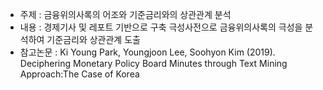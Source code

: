 - 주제 : 금융위의사록의 어조와 기준금리와의 상관관계 분석
- 내용 : 경제기사 및 레포트 기반으로 구축 극성사전으로 금융위의사록의 극성을 분석하여 기준금리와 상관관계 도출  
- 참고논문 : Ki Young Park, Youngjoon Lee, Soohyon Kim (2019). Deciphering Monetary Policy Board Minutes through Text Mining Approach:The Case of Korea
